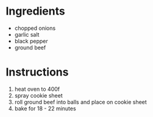 # Ingredients
* chopped onions
* garlic salt
* black pepper
* ground beef

# Instructions
1. heat oven to 400f
2. spray cookie sheet
3. roll ground beef into balls and place on cookie sheet
4. bake for 18 - 22 minutes
